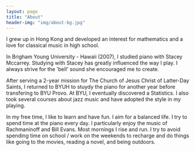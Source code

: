 ```yaml
---
layout: page
title: "About"
header-img: "img/about-bg.jpg"
---
```


I grew up in Hong Kong and developed an interest for mathematics and a love
for classical music in high school.

In Brigham Young University - Hawaii (2007), I studied piano with Stacey
Mccarrey. Studying with Stacey has greatly influenced the way I play. I always
strive for the 'bell' sound she encouraged me to create.

After serving a 2-year mission for The Church of Jesus Christ of Latter-Day
Saints, I returned to BYUH to stuydy the piano for another year before
transfering to BYU Provo. At BYU, I eventually discovered a Statistics. I also
took several courses about jazz music and have adopted the style in my playing.

In my free time, I like to learn and have fun. I aim for a balanced life. I try
to spend time at the piano every day. I particularly enjoy the music of
Rachmaninoff and Bill Evans. Most mornings I rise and run. I try to avoid
spending time on school / work on the weekends to recharge and do things like
going to the movies, reading a novel, and being outdoors.
